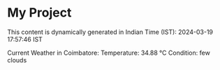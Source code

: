 # My Project

This content is dynamically generated in Indian Time (IST): 2024-03-19 17:57:46 IST


Current Weather in Coimbatore:
Temperature: 34.88 °C
Condition: few clouds
